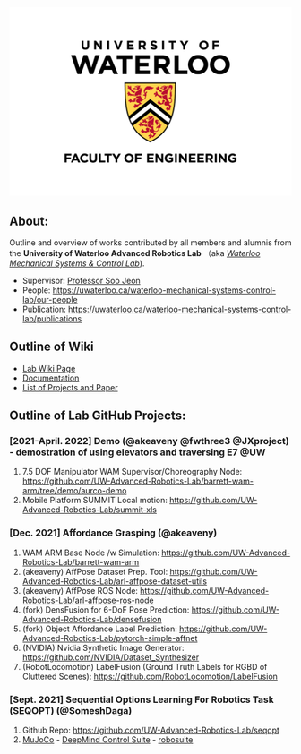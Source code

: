 ![UW logo vert](Media/Waterloo_Engineering_Logo_vert_rgb.png)
## About:
Outline and overview of works contributed by all members and alumnis from the **University of Waterloo Advanced Robotics Lab** （aka [_Waterloo Mechanical Systems & Control Lab_](https://uwaterloo.ca/waterloo-mechanical-systems-control-lab/)).

- Supervisor: [Professor Soo Jeon](https://uwaterloo.ca/mechanical-mechatronics-engineering/profile/soojeon)
- People: https://uwaterloo.ca/waterloo-mechanical-systems-control-lab/our-people
- Publication: https://uwaterloo.ca/waterloo-mechanical-systems-control-lab/publications

## Outline of Wiki
- [Lab Wiki Page](https://github.com/UW-Advanced-Robotics-Lab/lab-documentation/wiki)
- [Documentation](https://github.com/UW-Advanced-Robotics-Lab/lab-documentation/wiki/Documentation)
- [List of Projects and Paper](https://github.com/UW-Advanced-Robotics-Lab/lab-documentation/wiki/List-of-Projects-and-Papers)


## Outline of Lab GitHub Projects:
### [2021-April. 2022] Demo (@akeaveny @fwthree3 @JXproject) - demostration of using elevators and traversing E7 @UW
  1. 7.5 DOF Manipulator WAM Supervisor/Choreography Node: https://github.com/UW-Advanced-Robotics-Lab/barrett-wam-arm/tree/demo/aurco-demo
  2. Mobile Platform SUMMIT Local motion: https://github.com/UW-Advanced-Robotics-Lab/summit-xls

### [Dec. 2021] Affordance Grasping (@akeaveny)
  1. WAM ARM Base Node /w Simulation: https://github.com/UW-Advanced-Robotics-Lab/barrett-wam-arm
  2. (akeaveny) AffPose Dataset Prep. Tool: https://github.com/UW-Advanced-Robotics-Lab/arl-affpose-dataset-utils
  3. (akeaveny) AffPose ROS Node: https://github.com/UW-Advanced-Robotics-Lab/arl-affpose-ros-node
  4. (fork) DensFusion for 6-DoF Pose Prediction: https://github.com/UW-Advanced-Robotics-Lab/densefusion
  5. (fork) Object Affordance Label Prediction: https://github.com/UW-Advanced-Robotics-Lab/pytorch-simple-affnet
  6. (NVIDIA) Nvidia Synthetic Image Generator: https://github.com/NVIDIA/Dataset_Synthesizer
  7. (RobotLocomotion) LabelFusion (Ground Truth Labels for RGBD of Cluttered Scenes): https://github.com/RobotLocomotion/LabelFusion

### [Sept. 2021] Sequential Options Learning For Robotics Task (SEQOPT) (@SomeshDaga)
  1. Github Repo: https://github.com/UW-Advanced-Robotics-Lab/seqopt
  2. [MuJoCo](https://mujoco.org)
    - [DeepMind Control Suite](https://github.com/deepmind/dm_control)
    - [robosuite](https://github.com/ARISE-Initiative/robosuite)
